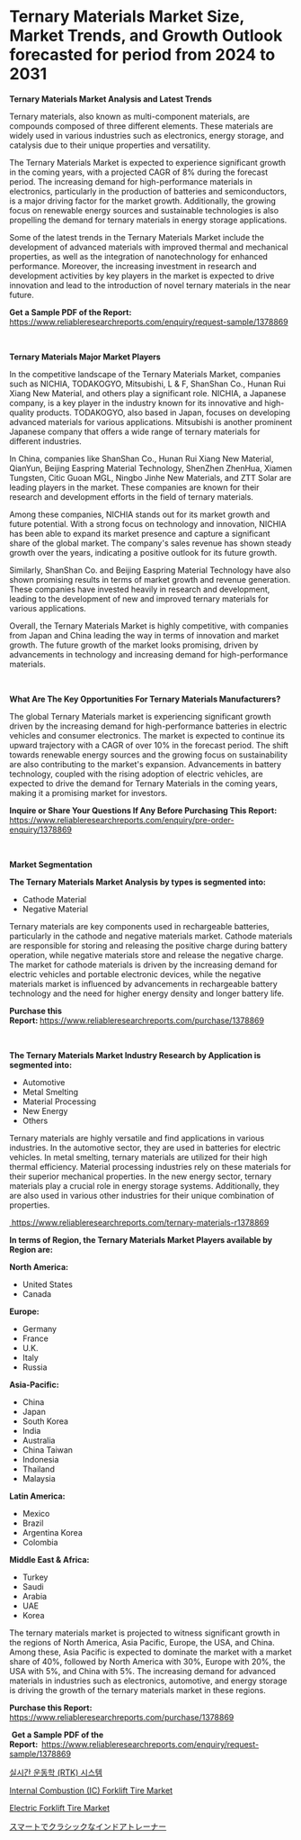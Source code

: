 <p><h1>Ternary Materials Market Size, Market Trends, and Growth Outlook forecasted for period from 2024 to 2031</h1></p><p><strong>Ternary Materials Market Analysis and Latest Trends</strong></p>
<p><p>Ternary materials, also known as multi-component materials, are compounds composed of three different elements. These materials are widely used in various industries such as electronics, energy storage, and catalysis due to their unique properties and versatility.</p><p>The Ternary Materials Market is expected to experience significant growth in the coming years, with a projected CAGR of 8% during the forecast period. The increasing demand for high-performance materials in electronics, particularly in the production of batteries and semiconductors, is a major driving factor for the market growth. Additionally, the growing focus on renewable energy sources and sustainable technologies is also propelling the demand for ternary materials in energy storage applications.</p><p>Some of the latest trends in the Ternary Materials Market include the development of advanced materials with improved thermal and mechanical properties, as well as the integration of nanotechnology for enhanced performance. Moreover, the increasing investment in research and development activities by key players in the market is expected to drive innovation and lead to the introduction of novel ternary materials in the near future.</p></p>
<p><strong>Get a Sample PDF of the Report:&nbsp;</strong> <a href="https://www.reliableresearchreports.com/enquiry/request-sample/1378869">https://www.reliableresearchreports.com/enquiry/request-sample/1378869</a></p>
<p>&nbsp;</p>
<p><strong>Ternary Materials Major Market Players</strong></p>
<p><p>In the competitive landscape of the Ternary Materials Market, companies such as NICHIA, TODAKOGYO, Mitsubishi, L & F, ShanShan Co., Hunan Rui Xiang New Material, and others play a significant role. NICHIA, a Japanese company, is a key player in the industry known for its innovative and high-quality products. TODAKOGYO, also based in Japan, focuses on developing advanced materials for various applications. Mitsubishi is another prominent Japanese company that offers a wide range of ternary materials for different industries.</p><p>In China, companies like ShanShan Co., Hunan Rui Xiang New Material, QianYun, Beijing Easpring Material Technology, ShenZhen ZhenHua, Xiamen Tungsten, Citic Guoan MGL, Ningbo Jinhe New Materials, and ZTT Solar are leading players in the market. These companies are known for their research and development efforts in the field of ternary materials.</p><p>Among these companies, NICHIA stands out for its market growth and future potential. With a strong focus on technology and innovation, NICHIA has been able to expand its market presence and capture a significant share of the global market. The company's sales revenue has shown steady growth over the years, indicating a positive outlook for its future growth.</p><p>Similarly, ShanShan Co. and Beijing Easpring Material Technology have also shown promising results in terms of market growth and revenue generation. These companies have invested heavily in research and development, leading to the development of new and improved ternary materials for various applications.</p><p>Overall, the Ternary Materials Market is highly competitive, with companies from Japan and China leading the way in terms of innovation and market growth. The future growth of the market looks promising, driven by advancements in technology and increasing demand for high-performance materials.</p></p>
<p>&nbsp;</p>
<p><strong>What Are The Key Opportunities For Ternary Materials Manufacturers?</strong></p>
<p><p>The global Ternary Materials market is experiencing significant growth driven by the increasing demand for high-performance batteries in electric vehicles and consumer electronics. The market is expected to continue its upward trajectory with a CAGR of over 10% in the forecast period. The shift towards renewable energy sources and the growing focus on sustainability are also contributing to the market's expansion. Advancements in battery technology, coupled with the rising adoption of electric vehicles, are expected to drive the demand for Ternary Materials in the coming years, making it a promising market for investors.</p></p>
<p><strong>Inquire or Share Your Questions If Any Before Purchasing This Report:</strong> <a href="https://www.reliableresearchreports.com/enquiry/pre-order-enquiry/1378869">https://www.reliableresearchreports.com/enquiry/pre-order-enquiry/1378869</a></p>
<p>&nbsp;</p>
<p><strong>Market Segmentation</strong></p>
<p><strong>The Ternary Materials Market Analysis by types is segmented into:</strong></p>
<p><ul><li>Cathode Material</li><li>Negative Material</li></ul></p>
<p><p>Ternary materials are key components used in rechargeable batteries, particularly in the cathode and negative materials market. Cathode materials are responsible for storing and releasing the positive charge during battery operation, while negative materials store and release the negative charge. The market for cathode materials is driven by the increasing demand for electric vehicles and portable electronic devices, while the negative materials market is influenced by advancements in rechargeable battery technology and the need for higher energy density and longer battery life.</p></p>
<p><strong>Purchase this Report:&nbsp;</strong><a href="https://www.reliableresearchreports.com/purchase/1378869">https://www.reliableresearchreports.com/purchase/1378869</a></p>
<p>&nbsp;</p>
<p><strong>The Ternary Materials Market Industry Research by Application is segmented into:</strong></p>
<p><ul><li>Automotive</li><li>Metal Smelting</li><li>Material Processing</li><li>New Energy</li><li>Others</li></ul></p>
<p><p>Ternary materials are highly versatile and find applications in various industries. In the automotive sector, they are used in batteries for electric vehicles. In metal smelting, ternary materials are utilized for their high thermal efficiency. Material processing industries rely on these materials for their superior mechanical properties. In the new energy sector, ternary materials play a crucial role in energy storage systems. Additionally, they are also used in various other industries for their unique combination of properties.</p></p>
<p><a href="https://www.reliableresearchreports.com/ternary-materials-r1378869">&nbsp;https://www.reliableresearchreports.com/ternary-materials-r1378869</a></p>
<p><strong>In terms of Region, the Ternary Materials Market Players available by Region are:</strong></p>
<p>
    <p> <strong> North America: </strong>
        <ul>
            <li>United States</li>
            <li>Canada</li>
        </ul>
        </p> 
    <p> <strong> Europe: </strong>
        <ul>
            <li>Germany</li>
            <li>France</li>
            <li>U.K.</li>
            <li>Italy</li>
            <li>Russia</li>
        </ul>
        </p> 
    <p> <strong> Asia-Pacific: </strong>
        <ul>
            <li>China</li>
            <li>Japan</li>
            <li>South Korea</li>
            <li>India</li>
            <li>Australia</li>
            <li>China Taiwan</li>
            <li>Indonesia</li>
            <li>Thailand</li>
            <li>Malaysia</li>
        </ul>
        </p> 
    <p> <strong> Latin America: </strong>
        <ul>
            <li>Mexico</li>
            <li>Brazil</li>
            <li>Argentina Korea</li>
            <li>Colombia</li>
        </ul>
        </p> 
    <p> <strong> Middle East & Africa: </strong>
        <ul>
            <li>Turkey</li>
            <li>Saudi</li>
            <li>Arabia</li>
            <li>UAE</li>
            <li>Korea</li>
        </ul>
    </p>
    </p>
<p><p>The ternary materials market is projected to witness significant growth in the regions of North America, Asia Pacific, Europe, the USA, and China. Among these, Asia Pacific is expected to dominate the market with a market share of 40%, followed by North America with 30%, Europe with 20%, the USA with 5%, and China with 5%. The increasing demand for advanced materials in industries such as electronics, automotive, and energy storage is driving the growth of the ternary materials market in these regions.</p></p>
<p><strong>Purchase this Report: </strong><a href="https://www.reliableresearchreports.com/purchase/1378869">https://www.reliableresearchreports.com/purchase/1378869</a></p>
<p>&nbsp;<strong>Get a Sample PDF of the Report:&nbsp;&nbsp;</strong><a href="https://www.reliableresearchreports.com/enquiry/request-sample/1378869">https://www.reliableresearchreports.com/enquiry/request-sample/1378869</a></p>
<p><strong></strong></p>
<p><p><a href="https://github.com/vseigx30c9a1j/Market-Research-Report-List-2/blob/main/3200247116898.md">실시간 운동학 (RTK) 시스템</a></p><p><a href="https://github.com/pjcfca/Market-Research-Report-List-3/blob/main/internal-combustion-ic-forklift-tire-market.md">Internal Combustion (IC) Forklift Tire Market</a></p><p><a href="https://github.com/johnbach50/Market-Research-Report-List-3/blob/main/electric-forklift-tire-market.md">Electric Forklift Tire Market</a></p><p><a href="https://github.com/LeoraEber/Market-Research-Report-List-1/blob/main/6771699129422.md">スマートでクラシックなインドアトレーナー</a></p></p>